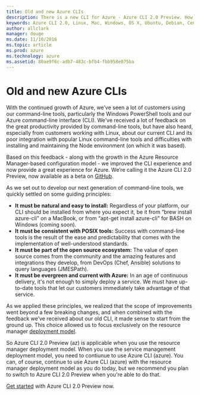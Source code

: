 ```yaml
---
title: Old and new Azure CLIs
description: There is a new CLI for Azure - Azure CLI 2.0 Preview. How do the old and new CLIs compare?
keywords: Azure CLI 2.0, Linux, Mac, Windows, OS X, Ubuntu, Debian, CentOS, RHEL, SUSE, CoreOS, Docker, Windows, Python, PIP
author: allclark
manager: douge
ms.date: 11/10/2016
ms.topic: article
ms.prod: azure
ms.technology: azure
ms.assetid: 80ae9f6c-adb7-483c-bfb4-fbb958e075ba
---
```


# Old and new Azure CLIs

With the continued growth of Azure, we’ve seen a lot of customers using our command-line tools,
particularly the Windows PowerShell tools and our Azure command-line interface (CLI).
We’ve received a lot of feedback on the great productivity provided by command-line tools,
but have also heard, especially from customers working with Linux,
about our current CLI and its poor integration with popular Linux command-line tools
and difficulties with installing and maintaining the Node environment (on which it was based).

Based on this feedback - along with the growth in the Azure Resource Manager-based configuration model -
we improved the CLI experience and now provide a great experience for Azure.
We’re calling it the Azure CLI 2.0 Preview, now available as a beta on [GitHub](http://github.com/azure/azure-cli).

As we set out to develop our next generation of command-line tools, we quickly settled on some guiding principles:
- **It must be natural and easy to install:**
  Regardless of your platform, our CLI should be installed from where you expect it,
  be it from “brew install azure-cli” on a MacBook, or from “apt-get install azure-cli” for BASH on Windows (coming soon).
- **It must be consistent with POSIX tools:**
  Success with command-line tools is the result of the ease and predictability
  that comes with the implementation of well-understood standards.
- **It must be part of the open source ecosystem:**
  The value of open source comes from the community and the amazing features and integrations they develop,
  from DevOps (Chef, Ansible) solutions to query languages (JMESPath).
- **It must be evergreen and current with Azure:**
  In an age of continuous delivery, it's not enough to simply deploy a service.
  We must have up-to-date tools that let our customers immediately take advantage of that service. 

As we applied these principles, we realized that the scope of improvements went beyond a few breaking changes,
and when combined with the feedback we’ve received about our old CLI,
it made sense to start from the ground up.
This choice allowed us to focus exclusively on the resource manager [deployment model](https://docs.microsoft.com/azure/resource-manager-deployment-model).

So Azure CLI 2.0 Preview (az) is applicable when you use the resource manager deployment model.
When you use the service management deployment model, you need to contiunue to use Azure CLI (azure).
You can, of course, continue to use Azure CLI (azure) with the resource manager deployment model as you do today,
but we recommend you plan to switch to Azure CLI 2.0 Preview when you're able to do that.

[Get started](index.md) with Azure CLI 2.0 Preview now.

